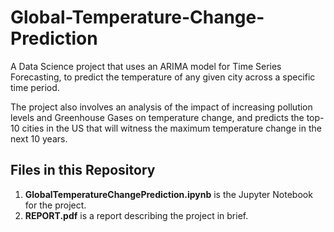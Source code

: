 # Global-Temperature-Change-Prediction
A Data Science project that uses an ARIMA model for Time Series Forecasting, to predict the temperature of any given city across a specific time period.

The project also involves an analysis of the impact of increasing pollution levels and Greenhouse Gases on temperature change, and predicts the top-10 cities in the US that will witness the maximum temperature change in the next 10 years.

## Files in this Repository

1. <b>GlobalTemperatureChangePrediction.ipynb</b> is the Jupyter Notebook for the project.
3. <b>REPORT.pdf</b> is a report describing the project in brief.

